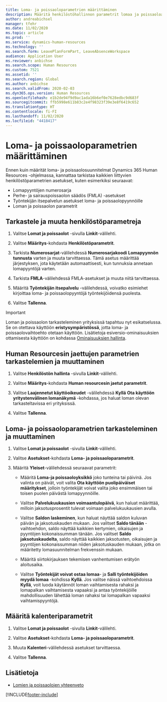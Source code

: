 ```yaml
---
title: Loma- ja poissaoloparametrien määrittäminen
description: Määritä henkilöstöhallinnon parametrit lomaa ja poissaoloa varten Dynamics 365 Human Resourcesissa.
author: andreabichsel
manager: tfehr
ms.date: 11/02/2020
ms.topic: article
ms.prod: ''
ms.service: dynamics-human-resources
ms.technology: ''
ms.search.form: LeavePlanFormPart, LeaveAbsenceWorkspace
audience: Application User
ms.reviewer: anbichse
ms.search.scope: Human Resources
ms.custom: 7521
ms.assetid: ''
ms.search.region: Global
ms.author: anbichse
ms.search.validFrom: 2020-02-03
ms.dyn365.ops.version: Human Resources
ms.openlocfilehash: e1b2de94f9d9ac1ada16b6ef0e7628edbc9d683f
ms.sourcegitcommit: ffb5998e611b83c2e4f98323f39e3e8f6419c652
ms.translationtype: HT
ms.contentlocale: fi-FI
ms.lasthandoff: 11/02/2020
ms.locfileid: "4418417"
---
```

# <a name="configure-leave-and-absence-parameters"></a>Loma- ja poissaoloparametrien määrittäminen

Ennen kuin määrität loma- ja poissaolosuunnitelmat Dynamics 365 Human Resources -ohjelmassa, kannattaa tarkistaa kaikkien liittyvien henkilöstöparametrien asetukset, kuten esimerkiksi seuraavat:

- Lomapyyntöjen numerosarja
- Perhe- ja sairauspoissaolon säädös (FMLA) -asetukset
- Työntekijän itsepalvelun asetukset loma- ja poissaolopyynnöille
- Loman ja poissaolon parametrit

## <a name="view-and-change-human-resources-parameters"></a>Tarkastele ja muuta henkilöstöparametreja

1. Valitse **Lomat ja poissaolot** -sivulla **Linkit**-välilehti.

2. Valitse **Määritys**-kohdasta **Henkilöstöparametrit**.

3. Tarkista **Numerosarjat**-välilehdessä **Numerosarjakoodi** **Lomapyynnön tunnusta** varten ja muuta tarvittaessa. Tämä asetus määrittää järjestyksen, jota käytetään automaattisesti, kun tunnuksia annetaan lomapyyntöjä varten.

4. Tarkista **FMLA**-välilehdessä FMLA-asetukset ja muuta niitä tarvittaessa.

5. Määritä **Työntekijän itsepalvelu** -välilehdessä, voivatko esimiehet kirjoittaa loma- ja poissaolopyyntöjä työntekijöidensä puolesta.

7. Valitse **Tallenna**.

>[!IMPORTANT]
>Loman ja poissaolon tarkasteleminen yrityksissä tapahtuu nyt esikatselussa. Se on otettava käyttöön **eristysympäristössä**, jotta loma- ja poissaolovaihtoehto otetaan käyttöön. Lisätietoja esiversio-ominaisuuksien ottamisesta käyttöön on kohdassa [Ominaisuuksien hallinta](hr-admin-manage-features.md).

## <a name="view-and-change-human-resources-shared-parameters"></a>Human Resourcesin jaettujen parametrien tarkastelemien ja muuttaminen

1. Valitse **Henkilöstön hallinta** -sivulla **Linkit**-välilehti.

2. Valitse **Määritys**-kohdasta **Human resourcesin jaetut parametrit**.

3. Valitse **Laajennetut käyttöoikeudet** -välilehdessä **Kyllä** **Ota käyttöön yritystenvälinen lomanäkymä** -kohdassa, jos haluat loman olevan tarkasteltavissa eri yrityksissä.

4. Valitse **Tallenna**.

## <a name="view-and-change-leave-and-absence-parameters"></a>Loma- ja poissaoloparametrien tarkasteleminen ja muuttaminen

1. Valitse **Lomat ja poissaolot** -sivulla **Linkit**-välilehti.

2. Valitse **Asetukset**-kohdasta **Loma- ja poissaoloparametrit**.

3. Määritä **Yleiset**-välilehdessä seuraavat parametrit:
 
    - Määritä **Loma-ja poissaoloyksikkö** joko tunteina tai päivinä. Jos valinta on päivät, voit valita **Ota käyttöön puolipäiväiset määritykset**, jolloin työntekijät voivat valita joko ensimmäisen tai toisen puolen päivästä lomapyynnöille. 

    - Valitse **Palvelukuukausien voimaantulopäivä**, kun haluat määrittää, milloin jaksotusprosentit tulevat voimaan palvelukuukausien avulla.

    - Valitse **Saldon laskeminen**, kun haluat näyttää saldon kuluvan päivän ja jaksotuskauden mukaan. Jos valitset **Saldo tänään** -vaihtoehdon, saldo näyttää kaikkien kertymien, oikaisujen ja pyyntöjen kokonaissumman tänään. Jos valitset **Saldo jaksotuskaudelta**, saldo näyttää kaikkien jaksotusten, oikaisujen ja pyyntöjen kokonaissumman niiden jaksotuskauden mukaan, jotka on määritetty lomasuunnitelman frekvenssin mukaan. 

    - Määritä siirtokirjauksen tekemisen vanhentumisen erätyön aloitusaika.  
    
    - Valitse **Työntekijät voivat ostaa lomaa**- ja **Salli työntekijöiden myydä lomaa** -kohdissa **Kyllä**. Jos valitse näissä vaihtoehdoissa **Kyllä**, voit luoda käytännöt loman vaihtamisesta rahaksi ja lomapalkan vaihtamisesta vapaaksi ja antaa työntekijöille mahdollisuuden lähettää loman rahaksi tai lomapalkan vapaaksi vaihtamispyyntöjä.

## <a name="configure-calendar-parameters"></a>Määritä kalenteriparametrit

1. Valitse **Lomat ja poissaolot** -sivulla **Linkit**-välilehti.

2. Valitse **Asetukset**-kohdasta **Loma- ja poissaoloparametrit**.

3. Muuta **Kalenteri**-välilehdessä asetukset tarvittaessa.

4. Valitse **Tallenna**.

## <a name="see-also"></a>Lisätietoja

- [Lomien ja poissaolojen yhteenveto](hr-leave-and-absence-overview.md)


[!INCLUDE[footer-include](../includes/footer-banner.md)]